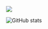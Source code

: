 <img src="https://img.shields.io/badge/Android-3DDC84?style=plastic&logo=velog&logoColor=white"/>

<br>

![GitHub stats](https://github-readme-stats.vercel.app/api?username=Jamkris&show_icons=true&theme=radical)
